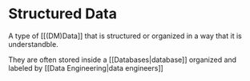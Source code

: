 # Structured Data
A type of [[(DM)Data]] that is structured or organized in a way that it is understandble. 

They are often stored inside a [[Databases|database]] organized and labeled by [[Data Engineering|data engineers]]






